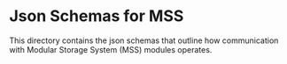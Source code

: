 # Json Schemas for MSS

This directory contains the json schemas that outline how communication with Modular Storage System (MSS) modules operates.

